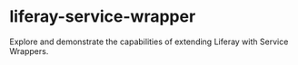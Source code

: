 # liferay-service-wrapper
Explore and demonstrate the capabilities of extending Liferay with Service Wrappers.